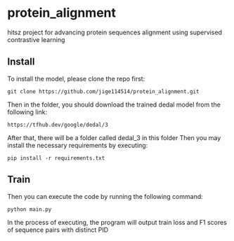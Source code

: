 # protein_alignment
hitsz project for advancing protein sequences alignment using supervised contrastive learning

## Install
To install the model, please clone the repo first:
```
git clone https://github.com/jige114514/protein_alignment.git
```
Then in the folder, you should download the trained dedal model from the following link:
```
https://tfhub.dev/google/dedal/3
```
After that, there will be a folder called dedal_3 in this folder
Then you may install the necessary requirements by executing:
```
pip install -r requirements.txt
```

## Train
Then you can execute the code by running the following command:
```
python main.py
```
In the process of executing, the program will output train loss and F1 scores of sequence pairs with distinct PID